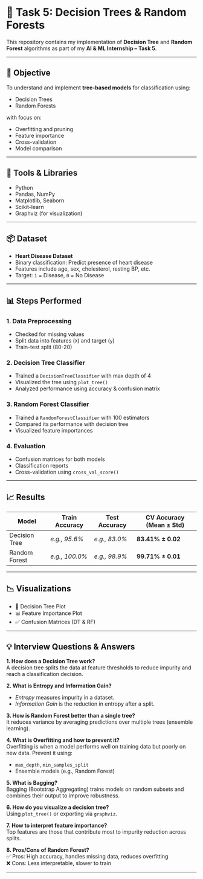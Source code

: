 # 🌳 Task 5: Decision Trees & Random Forests

This repository contains my implementation of **Decision Tree** and **Random Forest** algorithms as part of my **AI & ML Internship – Task 5**.

---

## 🎯 Objective

To understand and implement **tree-based models** for classification using:

- Decision Trees
- Random Forests

with focus on:
- Overfitting and pruning
- Feature importance
- Cross-validation
- Model comparison

---

## 🧰 Tools & Libraries

- Python
- Pandas, NumPy
- Matplotlib, Seaborn
- Scikit-learn
- Graphviz (for visualization)

---

## 📦 Dataset

- **Heart Disease Dataset**
- Binary classification: Predict presence of heart disease
- Features include age, sex, cholesterol, resting BP, etc.
- Target: `1` = Disease, `0` = No Disease


---

## 📊 Steps Performed

### 1. Data Preprocessing
- Checked for missing values
- Split data into features (`X`) and target (`y`)
- Train-test split (80-20)

### 2. Decision Tree Classifier
- Trained a `DecisionTreeClassifier` with max depth of 4
- Visualized the tree using `plot_tree()`
- Analyzed performance using accuracy & confusion matrix

### 3. Random Forest Classifier
- Trained a `RandomForestClassifier` with 100 estimators
- Compared its performance with decision tree
- Visualized feature importances

### 4. Evaluation
- Confusion matrices for both models
- Classification reports
- Cross-validation using `cross_val_score()`

---

## 📈 Results
| Model         | Train Accuracy | Test Accuracy | CV Accuracy (Mean ± Std) |
| ------------- | -------------- | ------------- | ------------------------ |
| Decision Tree | *e.g., 95.6%*  | *e.g., 83.0%* | **83.41% ± 0.02**        |
| Random Forest | *e.g., 100.0%* | *e.g., 98.9%* | **99.71% ± 0.01**        |


---

## 📉 Visualizations

- 📌 Decision Tree Plot  
- 📊 Feature Importance Plot  
- ✅ Confusion Matrices (DT & RF)

---

## 💡 Interview Questions & Answers

**1. How does a Decision Tree work?**  
A decision tree splits the data at feature thresholds to reduce impurity and reach a classification decision.

**2. What is Entropy and Information Gain?**  
- *Entropy* measures impurity in a dataset.
- *Information Gain* is the reduction in entropy after a split.

**3. How is Random Forest better than a single tree?**  
It reduces variance by averaging predictions over multiple trees (ensemble learning).

**4. What is Overfitting and how to prevent it?**  
Overfitting is when a model performs well on training data but poorly on new data. Prevent it using:
- `max_depth`, `min_samples_split`
- Ensemble models (e.g., Random Forest)

**5. What is Bagging?**  
Bagging (Bootstrap Aggregating) trains models on random subsets and combines their output to improve robustness.

**6. How do you visualize a decision tree?**  
Using `plot_tree()` or exporting via `graphviz`.

**7. How to interpret feature importance?**  
Top features are those that contribute most to impurity reduction across splits.

**8. Pros/Cons of Random Forest?**  
✅ Pros: High accuracy, handles missing data, reduces overfitting  
❌ Cons: Less interpretable, slower to train

---

